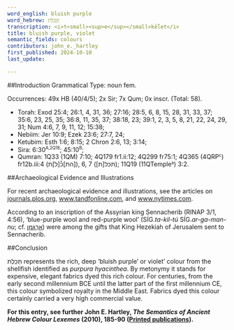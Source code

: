 ```yaml
---
word_english: bluish purple   
word_hebrew: תְּכֵלֶת   
transcription: <i>t<small><sup>e</sup></small>kḗlet</i>  
title: bluish purple, violet   
semantic_fields: colours   
contributors: john_e._hartley  
first_published: 2024-10-10     
last_update: 

---
```



##Introduction
Grammatical Type: noun fem.

Occurrences: 49x HB (40/4/5); 2x Sir; 7x Qum; 0x inscr. (Total:
58).

* Torah: Exod 25:4; 26:1, 4, 31, 36; 27:16; 28:5, 6, 8, 15, 28, 31, 33, 37; 35:6, 23, 25, 35; 36:8, 11, 35, 37; 38:18, 23; 39:1, 2, 3, 5, 8, 21, 22, 24, 29, 31; Num 4:6, 7, 9, 11, 12; 15:38; 
* Nebiim: Jer 10:9; Ezek 23:6; 27:7, 24; 
* Ketubim: Esth 1:6; 8:15; 2 Chron 2:6, 13; 3:14;
* Sira: 6:30<sup><small>A,2Q18</small></sup>; 45:10<sup><small>B</small></sup>;
* Qumran: 1Q33 (1QM) 7:10; 
4Q179 fr1.ii:12; 4Q299 fr75:1;
4Q365 (4QRP<small><sup>c</sup></small>) fr12b.iii:4
(<span dir="rtl" lang="he">[הת]כ֯[ל]תׄ</span>), 6, 7
(<span dir="rtl" lang="he">תכל[ת]</span>);
11Q19 (11QTemple<small><sup>a</sup></small>) 3:2. 


##Archaeological Evidence and Illustrations

For recent archaeological evidence and illustrations, see the
articles on
<a href="https://journals.plos.org/plosone/article?id=10.1371/journal.pone.0245897&from=article_link" target="_blank" rel="noopener noreferrer">journals.plos.org</a>, 
<a href="https://www.tandfonline.com/doi/full/10.1080/03344355.2023.2190283" target="_blank" rel="noopener noreferrer">www.tandfonline.com</a>, and
<a href="https://www.nytimes.com/2024/03/05/science/archaeology-tyrian-purple-murex.html" target="_blank" rel="noopener noreferrer">www.nytimes.com</a>.

According to an inscription of the Assyrian king Sennacherib (RINAP 3/1, 4:56), ‘blue-purple wool and red-purple wool’ (SÍG.<i>ta-kil-tú</i> SÍG.<i>ar-ga-man-nu</i>; cf. <a href="/words/2argaman"/><span dir="rtl" lang="he">אַרְגָּמָן</span></a>) were among the gifts that King Hezekiah of Jerusalem sent to Sennacherib.



##Conclusion



<span dir="rtl" lang="he">תְּכֵלֶת</span> represents the rich, deep ‘bluish purple’ or violet’ colour from the shellfish identified as <i>purpura hyacinthea</i>. By metonymy it stands for expensive, elegant fabrics dyed this rich colour. For centuries, from the early second millennium BCE until the latter part of the first millennium CE, this colour symbolized royalty in the Middle East. Fabrics dyed this colour certainly carried a very high commercial value.


<b>For this entry, see further John E. Hartley, <i>The Semantics of Ancient Hebrew Colour Lexemes</i> (2010), 185-90 (<a href="/store/printed_publications/">Printed publications</a>).</b>




